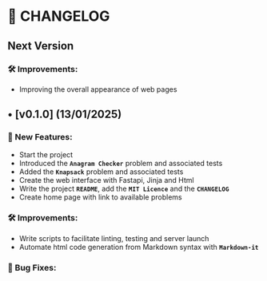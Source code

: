 # 📜 CHANGELOG

## Next Version

### 🛠 Improvements:

- Improving the overall appearance of web pages

## • [v0.1.0] (13/01/2025)
### 🚀 New Features:

- Start the project
- Introduced the **`Anagram Checker`** problem and associated tests
- Added the **`Knapsack`** problem and associated tests
- Create the web interface with Fastapi, Jinja and Html
- Write the project **`README`**, add the **`MIT Licence`** and the **`CHANGELOG`**
- Create home page with link to available problems

### 🛠 Improvements:
- Write scripts to facilitate linting, testing and server launch
- Automate html code generation from Markdown syntax with **`Markdown-it`**

### 🐞 Bug Fixes: